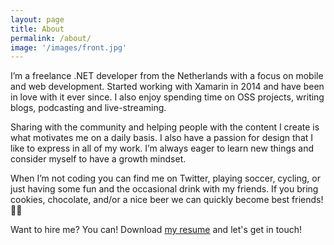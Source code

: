 ```yaml
---
layout: page
title: About
permalink: /about/
image: '/images/front.jpg'
---
```


I’m a freelance .NET developer from the Netherlands with a focus on mobile and web development. Started working with Xamarin in 2014 and have been in love with it ever since. I also enjoy spending time on OSS projects, writing blogs, podcasting and live-streaming. 

Sharing with the community and helping people with the content I create is what motivates me on a daily basis. I also have a passion for design that I like to express in all of my work. I’m always eager to learn new things and consider myself to have a growth mindset.

When I’m not coding you can find me on Twitter, playing soccer, cycling, or just having some fun and the occasional drink with my friends. If you bring cookies, chocolate, and/or a nice beer we can quickly become best friends! 🍫🍺

Want to hire me? You can! Download [my resume](/files/cv.pdf) and let's get in touch!
